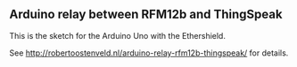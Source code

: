 ## Arduino relay between RFM12b and ThingSpeak

This is the sketch for the Arduino Uno with the Ethershield.

See http://robertoostenveld.nl/arduino-relay-rfm12b-thingspeak/ for details.
